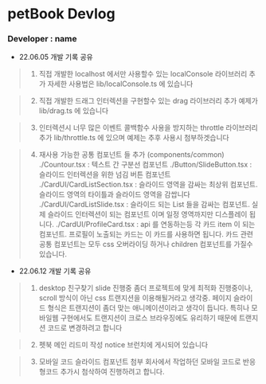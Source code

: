 # petBook Devlog

### Developer : name

- 22.06.05 개발 기록 공유

> 1. 직접 개발한 localhost 에서만 사용할수 있는 localConsole 라이브러리 추가
>    자세한 사용법은 lib/localConsole.ts 에 있습니다

> 2. 직접 개발한 드래그 인터렉션을 구현할수 있는 drag 라이브러리 추가
>    예제가 lib/drag.ts 에 있습니다

> 3. 인터렉션시 너무 많은 이벤트 콜백함수 사용을 방지하는 throttle 라이브러리 추가
>    lib/throttle.ts 에 있으며 예제는 추후 사용시 첨부하겟습니다

> 4. 재사용 가능한 공통 컴포넌트 들 추가 (components/common)
>    ./Countour.tsx : 텍스트 간 구분선 컴포넌트
>    ./Button/SlideButton.tsx : 슬라이드 인터렉션을 위한 넘김 버튼 컴포넌트
>    ./CardUI/CardListSection.tsx : 슬라이드 영역을 감싸는 최상위 컴포넌트. 슬라이드 영역의 타이틀과 슬라이드 영역을 감쌉니다
>    ./CardUI/CardListSlide.tsx : 슬라이드 되는 List 들을 감싸는 컴포넌트. 실제 슬라이드 인터렉션이 되는 컴포넌트 이며 일정 영역까지만 디스플레이 됩니다.
>    ./CardUI/ProfileCard.tsx : api 를 연동하는등 각 카드 item 이 되는 컴포넌트. 프로필이 노출되는 카드는 이 카드를 사용하면 됩니다.
>    카드 관련 공통 컴포넌트는 모두 css 오버라이딩 하거나 children 컴포넌트를 가질수 있습니다.

- 22.06.12 개발 기록 공유

> 1. desktop 친구찾기 slide 진행중
>    좀더 프로젝트에 맞게 최적화 진행중이나, scroll 방식이 아닌 css 트랜지션을 이용해될거라고 생각중.
>    페이지 슬라이드 형식은 트랜지션이 좀더 맞는 애니메이션이라고 생각이 듭니다. 특히나 모바일웹 구현에서도 트랜지션이
>    크로스 브라우징에도 유리하기 때문에 트랜지션 코드로 변경하려고 합니다

> 2. 펫북 메인 리드미 작성
>    notice 브런치에 게시되어 있습니다

> 3. 모바일 코드 슬라이드 컴포넌트 첨부
>    회사에서 작업하던 모바일 코드로 반응형코드 추가시 첨삭하여 진행하려고 합니다.
